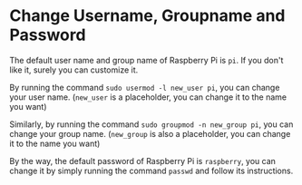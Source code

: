 # Change Username, Groupname and Password

The default user name and group name of Raspberry Pi is ``pi``. If you don't like it, surely you can customize it.

By running the command ``sudo usermod -l new_user pi``, you can change your user name. (``new_user`` is a placeholder, you can change it to the name you want)

Similarly, by running the command ``sudo groupmod -n new_group pi``, you can change your group name. (``new_group`` is also a placeholder, you can change it to the name you want)

By the way, the default password of Raspberry Pi is ``raspberry``, you can change it by simply running the command ``passwd`` and follow its instructions.
